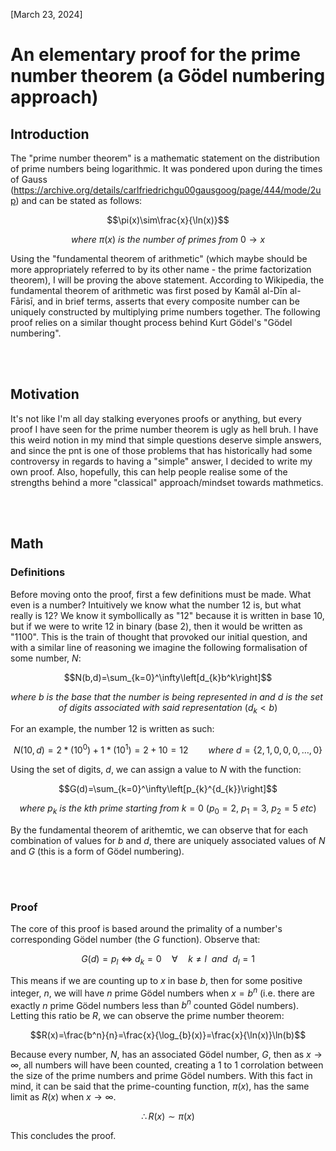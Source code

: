 [March 23, 2024]

# An elementary proof for the prime number theorem (a Gödel numbering approach)

## Introduction
The "prime number theorem" is a mathematic statement on the distribution of prime numbers being logarithmic. It was pondered upon during the times of Gauss (https://archive.org/details/carlfriedrichgu00gausgoog/page/444/mode/2up) and can be stated as follows:

```math
\pi(x)\sim\frac{x}{\ln(x)}
```
```math
where\ \pi(x)\ is\ the\ number\ of\ primes\ from\ 0\to x
```

Using the "fundamental theorem of arithmetic" (which maybe should be more appropriately referred to by its other name - the prime factorization theorem), I will be proving the above statement. According to Wikipedia, the fundamental theorem of arithmetic was first posed by Kamāl al-Dīn al-Fārisī, and in brief terms, asserts that every composite number can be uniquely constructed by multiplying prime numbers together. The following proof relies on a similar thought process behind Kurt Gödel's "Gödel numbering".

<br></br>

## Motivation
It's not like I'm all day stalking everyones proofs or anything, but every proof I have seen for the prime number theorem is ugly as hell bruh. I have this weird notion in my mind that simple questions deserve simple answers, and since the pnt is one of those problems that has historically had some controversy in regards to having a "simple" answer, I decided to write my own proof. Also, hopefully, this can help people realise some of the strengths behind a more "classical" approach/mindset towards mathmetics.

<br></br>

## Math

### Definitions
Before moving onto the proof, first a few definitions must be made. What even is a number? Intuitively we know what the number 12 is, but what really is 12? We know it symbollically as "12" because it is written in base 10, but if we were to write 12 in binary (base 2), then it would be written as "1100". This is the train of thought that provoked our initial question, and with a similar line of reasoning we imagine the following formalisation of some number, $N$:

```math
N(b,d)=\sum_{k=0}^\infty\left[d_{k}b^k\right]
```
```math
where\ b\ is\ the\ base\ that\ the\ number\ is\ being\ represented\ in\ and\ d\ is\ the\ set\ of\ digits\ associated\ with\ said\ representation\ (d_{k} < b)
```

For an example, the number 12 is written as such:

```math
N(10,d)=2*(10^0)+1*(10^1)=2+10=12\qquad where\ d=\left\{2,1,0,0,0,\ldots,0\right\}
```

Using the set of digits, $d$, we can assign a value to $N$ with the function:

```math
G(d)=\sum_{k=0}^\infty\left[p_{k}^{d_{k}}\right]
```
```math
where\ p_{k}\ is\ the\ kth\ prime\ starting\ from\ k=0\ (p_{0}=2,\ p_{1}=3,\ p_{2}=5\ etc)
```

By the fundamental theorem of arithemtic, we can observe that for each combination of values for $b$ and $d$, there are uniquely associated values of $N$ and $G$ (this is a form of Gödel numbering). 

<br></br>

### Proof
The core of this proof is based around the primality of a number's corresponding Gödel number (the $G$ function). Observe that:

```math
G(d)=p_{l}\ \iff \ d_{k}=0\quad\forall\quad k\neq l\ \ and\ \ d_{l}=1
```

This means if we are counting up to $x$ in base $b$, then for some positive integer, $n$, we will have $n$ prime Gödel numbers when $x=b^n$ (i.e. there are exactly $n$ prime Gödel numbers less than $b^n$ counted Gödel numbers). Letting this ratio be $R$, we can observe the prime number theorem: 

```math
R(x)=\frac{b^n}{n}=\frac{x}{\log_{b}(x)}=\frac{x}{\ln(x)}\ln(b)
```

Because every number, $N$, has an associated Gödel number, $G$, then as $x\to\infty$, all numbers will have been counted, creating a 1 to 1 corrolation between the size of the prime numbers and prime Gödel numbers. With this fact in mind, it can be said that the prime-counting function, $\pi(x)$, has the same limit as $R(x)$ when $x\to\infty$.

```math
\therefore R(x)\sim\pi(x)
```

This concludes the proof.
